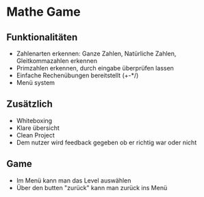 # Mathe Game
## Funktionalitäten
- Zahlenarten erkennen: Ganze Zahlen, Natürliche Zahlen, Gleitkommazahlen erkennen
- Primzahlen erkennen, durch eingabe überprüfen lassen
- Einfache Rechenübungen bereitstellt (+-*/)
- Menü system
## Zusätzlich
- Whiteboxing
- Klare übersicht
- Clean Project
- Dem nutzer wird feedback gegeben ob er richtig war oder nicht
## Game
- Im Menü kann man das Level auswählen
- Über den butten "zurück" kann man zurück ins Menü
